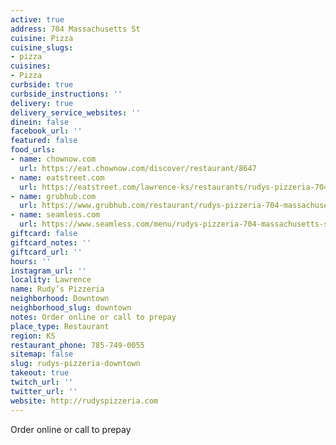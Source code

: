 ```yaml
---
active: true
address: 704 Massachusetts St
cuisine: Pizza
cuisine_slugs:
- pizza
cuisines:
- Pizza
curbside: true
curbside_instructions: ''
delivery: true
delivery_service_websites: ''
dinein: false
facebook_url: ''
featured: false
food_urls:
- name: chownow.com
  url: https://eat.chownow.com/discover/restaurant/8647
- name: eatstreet.com
  url: https://eatstreet.com/lawrence-ks/restaurants/rudys-pizzeria-704-massachusetts-st
- name: grubhub.com
  url: https://www.grubhub.com/restaurant/rudys-pizzeria-704-massachusetts-st-lawrence/1033137
- name: seamless.com
  url: https://www.seamless.com/menu/rudys-pizzeria-704-massachusetts-st-lawrence/1033137
giftcard: false
giftcard_notes: ''
giftcard_url: ''
hours: ''
instagram_url: ''
locality: Lawrence
name: Rudy’s Pizzeria
neighborhood: Downtown
neighborhood_slug: downtown
notes: Order online or call to prepay
place_type: Restaurant
region: KS
restaurant_phone: 785-749-0055
sitemap: false
slug: rudys-pizzeria-downtown
takeout: true
twitch_url: ''
twitter_url: ''
website: http://rudyspizzeria.com
---
```


Order online or call to prepay